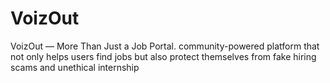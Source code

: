 # VoizOut
 VoizOut — More Than Just a Job Portal. community-powered platform that not only helps users find jobs but also protect themselves from fake hiring scams and unethical internship 

 